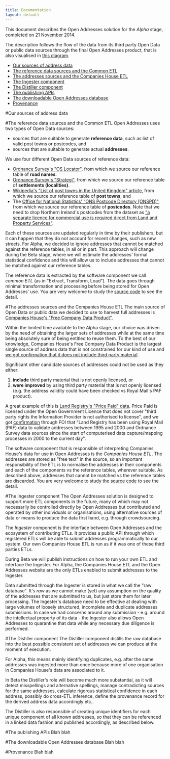 ```yaml
---
title: Documentation
layout: default
---
```


This document describes the Open Addresses solution for the *Alpha* stage, completed on 21 November 2014. 

The description follows the flow of the data from its third party Open Data or public data sources through the final Open Addresses product, that is also visualised in [this diagram](/assets/images/docs/data_workflow.png). 

- <a href='#sources'>Our sources of address data</a>
- <a href='#commonetl'>The reference data sources and the Common ETL</a>
- <a href='#companieshouseetl'>The addresses sources and the Companies House ETL</a>
- <a href='#ingester'>The Ingester component</a>
- <a href='#distiller'>The Distiller component</a>
- <a href='#publishingapis'>The publishing APIs</a>
- <a href='#downloadable'>The downloadable Open Addresses database</a>
- <a href='#provenance'>Provenance</a>

#<a name='sources'>Our sources of address data</a>

#<a name='commonetl'>The reference data sources and the Common ETL</a>
Open Addresses uses two types of Open Data sources:

- sources that are suitable to generate **reference data**, such as list of valid post towns or postcodes, and
- sources that are suitable to generate actual **addresses**. 

We use four different Open Data sources of reference data:

- [Ordnance Survey's "OS Locator"](http://www.ordnancesurvey.co.uk/business-and-government/products/os-locator.html), from which we source our reference table of **road names**.
- [Ordnance Survey's "Strategi"](http://www.ordnancesurvey.co.uk/business-and-government/products/strategi.html), from which we source our reference table of **settlements (localities)**.
- [Wikipedia's "List of post towns in the United Kingdom" article](http://en.wikipedia.org/wiki/List_of_post_towns_in_the_United_Kingdom), from which we source our reference table of **post towns**, and
- The [Office for National Statistics' "ONS Postcode Directory (ONSPD)"](http://www.ons.gov.uk/ons/guide-method/geography/products/postcode-directories/-nspp-/index.html), from which we source our reference table of **postcodes**. Note that we need to drop Northern Ireland's postcodes from the dataset as ["a separate licence for commercial use is required direct from Land and Property Services"](http://www.ons.gov.uk/ons/guide-method/geography/beginner-s-guide/licences/index.html). 

Each of these sources are updated regularly in time by their publishers, but it can happen that they do not account for recent changes, such as new streets. For Alpha, we decided to ignore addresses that cannot be matched against the reference tables, in all or in part. This approach will change during the Beta stage, where we will estimate the addresses' formal statistical confidence and this will allow us to include addresses that cannot be matched against our reference tables.

The reference data is extracted by the software component we call *common ETL* (as in "Extract, Transform, Load"). The data goes through minimal transformation and processing before being stored for Open Addresses' use. You are very welcome to study the [source code](https://github.com/OpenAddressesUK/common-ETL) to see the detail. 

#<a name='companieshouseetl'>The addresses sources and the Companies House ETL</a>
The main source of Open Data or public data we decided to use to harvest full addresses is [Companies House's "Free Company Data Product"](http://download.companieshouse.gov.uk/en_output.html). 

Within the limited time available to the Alpha stage, our choice was driven by the need of obtaining the larger sets of addresses while at the same time being absolutely sure of being entitled to reuse them. To the best of our knowledge, Companies House's Free Company Data Product is the largest single source of address data that is not constrained for our kind of use and [we got confirmation that it does not include third party material](https://www.whatdotheyknow.com/request/free_company_data_third_party_in).

Significant other candidate sources of addresses could not be used as they either:

1. **include** third party material that is not openly licensed, or 
2. **were improved** by using third party material that is not openly licensed (e.g. the address validity could have been checked vs Royal Mail's PAF product). 

A great example of this is [Land Registry's "Price Paid" data](https://www.gov.uk/government/statistical-data-sets/price-paid-data-downloads). Price Paid is licensed under the Open Government Licence that does not cover "third party rights the Information Provider is not authorised to license", and we got [confirmation](https://www.whatdotheyknow.com/request/price_paid_dataset_followup/new) through FOI that "Land Registry has been using Royal Mail (PAF) data to validate addresses between 1995 and 2000 and Ordnance Survey data sources since the start of computerised data capture/mapping processes in 2000 to the current day".

The software component that is responsible of interpreting Companies House's data for use in Open Addresses is the *Companies House ETL*. The addresses are stored as "free text" in the source, so an important responsibility of the ETL is to normalise the addresses in their components and each of the components vs the reference tables, wherever suitable. As described above, addresses that cannot be matched vs the reference tables are discarded. You are very welcome to study the [source code](https://github.com/OpenAddressesUK/common-ETL) to see the detail. 

#<a name='ingester'>The Ingester component</a>
The Open Addresses solution is designed to support more ETL components in the future, many of which may not necessarily be controlled directly by Open Addresses but contributed and operated by other individuals or organisations, using alternative sources of data or means to produce the data first hand, e.g. through crowdsourcing.

The *Ingester* component is the interface between Open Addresses and the ecosystem of contributing ETLs. It provides a public API through which registered ETLs will be able to submit addresses programmatically to our system. Our own Companies House ETL is run as if it was one of these third parties ETLs. 

During Beta we will publish instructions on how to run your own ETL and interface the Ingester. For Alpha, the Companies House ETL and the Open Addresses website are the only ETLs enabled to submit addresses to the Ingester.

Data submitted through the Ingester is stored in what we call the "raw database". It's *raw* as we cannot make (yet) any assumption on the quality of the addresses that are submitted to us, but just store them for later processing. The Ingester's database need to be effective at dealing with large volumes of loosely structured, incomplete and duplicate addresses submissions. In case we had concerns around any submission - e.g. around the intellectual property of its data - the Ingester also allows Open Addresses to quarantine that data while any necessary due diligence is performed.

#<a name='distiller'>The Distiller component</a>
The Distiller component distills the raw database into the best possible consistent set of addresses we can produce at the moment of execution. 

For Alpha, this means mainly identifying duplicates, e.g. after the same addresses was ingested more than once because more of one organisation in Companies House's data are associated to it. 

In Beta the Distiller's role will become much more substantial, as it will detect misspellings and alternative spellings, manage contradicting sources for the same addresses, calculate rigorous statistical confidence in each address, possibly do cross-ETL inference, define the provenance record for the derived address data accordingly etc..

The Distiller is also responsible of creating unique identifiers for each unique component of all known addresses, so that they can be referenced in a linked data fashion and published accordingly, as described below.

#<a name='publishingapis'>The publishing APIs</a>
Blah blah

#<a name='downloadable'>The downloadable Open Addresses database</a>
Blah blah

#<a name='provenance'>Provenance</a>
Blah blah
